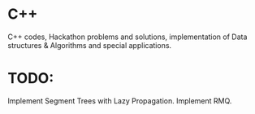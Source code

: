# C++
C++ codes, Hackathon problems and solutions, implementation of Data structures & Algorithms and special applications.

# TODO:
Implement Segment Trees with Lazy Propagation. Implement RMQ.
